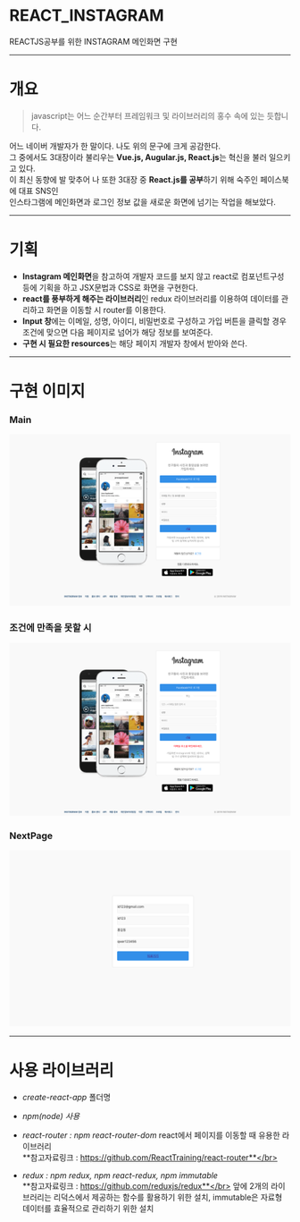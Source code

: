 # REACT_INSTAGRAM
REACTJS공부를 위한 INSTAGRAM 메인화면 구현
***
# 개요
>javascript는 어느 순간부터 프레임워크 및 라이브러리의 홍수 속에 있는 듯합니다.

어느 네이버 개발자가 한 말이다. 나도 위의 문구에 크게 공감한다.</br>그 중에서도 3대장이라 불리우는 **Vue.js, Augular.js, React.js**는 혁신을 불러 일으키고 있다.</br>이 최신 동향에 발 맞추어 나 또한 3대장 중 **React.js를 공부**하기 위해 숙주인 페이스북에 대표 SNS인</br>인스타그램에 메인화면과 로그인 정보 값을 새로운 화면에 넘기는 작업을 해보았다.

***

# 기획

* **Instagram 메인화면**을 참고하여 개발자 코드를 보지 않고 react로 컴포넌트구성 등에 기획을 하고 JSX문법과 CSS로 화면을 구현한다.
* **react를 풍부하게 해주는 라이브러리**인 redux 라이브러리를 이용하여 데이터를 관리하고 화면을 이동할 시 router를 이용한다.
* **Input 창**에는 이메일, 성명, 아이디, 비밀번호로 구성하고 가입 버튼을 클릭할 경우 조건에 맞으면 다음 페이지로 넘어가 해당 정보를 보여준다.
* **구현 시 필요한 resources**는 해당 페이지 개발자 창에서 받아와 쓴다.

***

# 구현 이미지

### Main </br>

![main](./images/main.png)

### 조건에 만족을 못할 시 </br>

![email](./images/email.png)

### NextPage </br>

![nextpage](./images/nextpage.png)

***

# 사용 라이브러리

* *create-react-app* 폴더명

* *npm(node) 사용*

* *react-router : npm react-router-dom* react에서 페이지를 이동할 때 유용한 라이브러리</br>
  **참고자료링크 : https://github.com/ReactTraining/react-router**</br>
* *redux : npm redux, npm react-redux, npm immutable*</br>
  **참고자료링크 : https://github.com/reduxjs/redux**</br>
  앞에 2개의 라이브러리는 리덕스에서 제공하는 함수를 활용하기 위한 설치, immutable은 자료형 데이터를 효율적으로 관리하기 위한 설치
